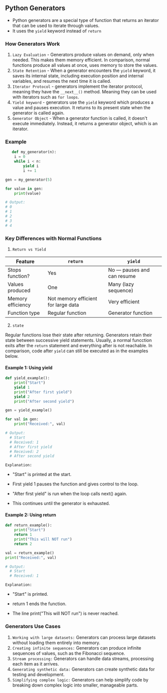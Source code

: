 ## Python Generators

- Python generators are a special type of function that returns an iterator that can be used to iterate through values.
- It uses the `yield` keyword instead of `return`

### How Generators Work

1. `Lazy Evaluation` - Generators produce values on demand, only when needed. This makes them memory efficient. In comparison, normal functions produce all values at once, uses memory to store the values.
2. `State Retention` - When a generator encounters the `yield` keyword, it saves its internal state, including execution position and internal variables, and resumes the next time it is called.
3. `Iterator Protocol` - generators implement the iterator protocol, meaning they have the `__next__()` method. Meaning they can be used with iterators such as `for loops`.
4. `Yield keyword` - generators use the `yield` keyword which produces a value and pauses execution. It returns to its present state when the generator is called again.
5. `Generator Object` - When a generator function is called, it doesn't execute immediately. Instead, it returns a generator object, which is an iterator.

### Example

```python
   def my_generator(n):
    i = 0
    while i < n:
        yield i
        i += 1

gen = my_generator(5)

for value in gen:
    print(value)

# Output:
# 0
# 1
# 2
# 3
# 4
```

### Key Differences with Normal Functions

1. `Return vs Yield`

| Feature           | `return`                            | `yield`                    |
| ----------------- | ----------------------------------- | -------------------------- |
| Stops function?   | Yes                                 | No — pauses and can resume |
| Values produced   | One                                 | Many (lazy sequence)       |
| Memory efficiency | Not memory efficient for large data | Very efficient             |
| Function type     | Regular function                    | Generator function         |

2. `state`

Regular functions lose their state after returning. Generators retain their state between successive yield statements.
Usually, a normal funcction exits after the `return` statement and everything after is not reachable. In comparison, code after `yield` can still be executed as in the examples below.

#### Example 1: Using yield
```python
def yield_example():
    print("Start")
    yield 1
    print("After first yield")
    yield 2
    print("After second yield")

gen = yield_example()

for val in gen:
    print("Received:", val)

# Output:
  # Start
  # Received: 1
  # After first yield
  # Received: 2
  # After second yield
```
`Explanation:`

- "Start" is printed at the start.

- First yield 1 pauses the function and gives control to the loop.

- "After first yield" is run when the loop calls next() again.

- This continues until the generator is exhausted.

#### Example 2: Using return
```python
def return_example():
    print("Start")
    return 1
    print("This will NOT run")
    return 2

val = return_example()
print("Received:", val)

# Output:
  # Start
  # Received: 1
```

`Explanation:`

- "Start" is printed.

- return 1 ends the function.

- The line print("This will NOT run") is never reached.

### Generators Use Cases
1. `Working with large datasets:` Generators can process large datasets without loading them entirely into memory.
2. `Creating infinite sequences:` Generators can produce infinite sequences of values, such as the Fibonacci sequence.
3. `Stream processing:` Generators can handle data streams, processing each item as it arrives.
4. `Generating synthetic data:` Generators can create synthetic data for testing and development.
5. `Simplifying complex logic:` Generators can help simplify code by breaking down complex logic into smaller, manageable parts.
